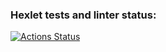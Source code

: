 ### Hexlet tests and linter status:
[![Actions Status](https://github.com/ankoz2000/java-project-78/workflows/hexlet-check/badge.svg)](https://github.com/ankoz2000/java-project-78/actions)